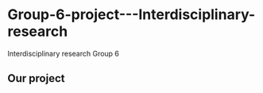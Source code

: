 # Group-6-project---Interdisciplinary-research
Interdisciplinary research Group 6

## Our project   